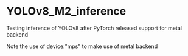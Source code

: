 # YOLOv8_M2_inference
Testing inference of YOLOv8 after PyTorch released support for metal backend

Note the use of device:"mps" to make use of metal backend
